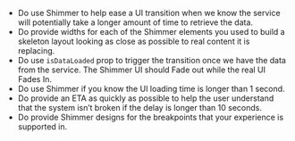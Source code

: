 - Do use Shimmer to help ease a UI transition when we know the service will potentially take a longer amount of time to retrieve the data.
- Do provide widths for each of the Shimmer elements you used to build a skeleton layout looking as close as possible to real content it is replacing.
- Do use `isDataLoaded` prop to trigger the transition once we have the data from the service. The Shimmer UI should Fade out while the real UI Fades In.
- Do use Shimmer if you know the UI loading time is longer than 1 second.
- Do provide an ETA as quickly as possible to help the user understand that the system isn’t broken if the delay is longer than 10 seconds.
- Do provide Shimmer designs for the breakpoints that your experience is supported in.
